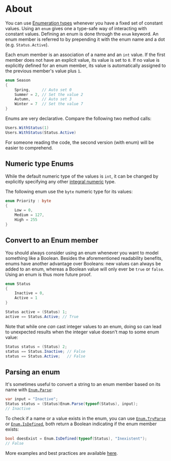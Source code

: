 # About

You can use [Enumeration types][enumeration types] whenever you have a fixed set of constant values. Using an `enum` gives one a type-safe way of interacting with constant values. Defining an enum is done through the `enum` keyword. An enum member is referred to by prepending it with the enum name and a dot (e.g. `Status.Active`).

Each enum member is an association of a name and an `int` value. If the first member does not have an explicit value, its value is set to `0`. If no value is explicitly defined for an enum member, its value is automatically assigned to the previous member's value plus `1`.

```csharp
enum Season
{
    Spring,     // Auto set 0
    Summer = 2, // Set the value 2
    Autumn,     // Auto set 3
    Winter = 7  // Set the value 7
}
```

Enums are very declarative. Compare the following two method calls:

```csharp
Users.WithStatus(1)
Users.WithStatus(Status.Active)
```

For someone reading the code, the second version (with enum) will be easier to comprehend.

## Numeric type Enums

While the default numeric type of the values is `int`, it can be changed by explicitly specifying any other [integral numeric][integral numeric] type.

The following enum use the `byte` numeric type for its values:

```csharp
enum Priority : byte
{
    Low = 0,
    Medium = 127,
    High = 255
}
```

## Convert to an Enum member

You should always consider using an enum whenever you want to model something like a Boolean. Besides the aforementioned readability benefits, enums have another advantage over Booleans: new values can always be added to an enum, whereas a Boolean value will only ever be `true` or `false`. Using an enum is thus more future proof.

```csharp
enum Status
{
    Inactive = 0,
    Active = 1
}

Status active = (Status) 1;
active == Status.Active; // True
```

Note that while one _can_ cast integer values to an enum, doing so can lead to unexpected results when the integer value doesn't map to some enum value:

```csharp
Status status = (Status) 2;
status == Status.Inactive; // False
status == Status.Active;   // False
```

## Parsing an enum

It's sometimes useful to convert a string to an enum member based on its name with [`Enum.Parse`][enum parse]:

```csharp
var input = "Inactive";
Status status = (Status)Enum.Parse(typeof(Status), input);
// Inactive
```

To check if a name or a value exists in the enum, you can use [`Enum.TryParse`][enum tryparse] or [`Enum.IsDefined`][enum isdefined], both return a Boolean indicating if the enum member exists:

```csharp
bool doesExist = Enum.IsDefined(typeof(Status), "Inexistent");
// False
```

More examples and best practices are available [here][enum examples].

[enumeration types]: https://docs.microsoft.com/en-us/dotnet/csharp/language-reference/builtin-types/enum
[integral numeric]: https://docs.microsoft.com/en-us/dotnet/csharp/language-reference/builtin-types/integral-numeric-types
[enum parse]: https://docs.microsoft.com/en-us/dotnet/api/system.enum.parse
[enum tryparse]: https://docs.microsoft.com/en-us/dotnet/api/system.enum.tryparse
[enum isdefined]: https://docs.microsoft.com/en-us/dotnet/api/system.enum.isdefined
[enum examples]: https://docs.microsoft.com/en-us/dotnet/api/system.enum
